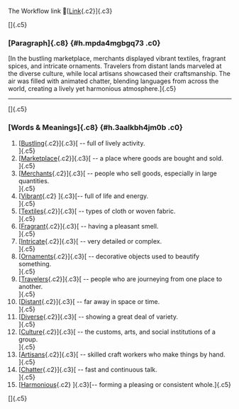 The Workflow link
👏[[Link](https://www.google.com/url?q=http://www.google.com&sa=D&source=editors&ust=1758007953817021&usg=AOvVaw02-cRHSl3_46jeywhqIgbT){.c2}]{.c3}

[]{.c5}

### [Paragraph]{.c8} {#h.mpda4mgbgq73 .c0}

[In the bustling marketplace, merchants displayed vibrant textiles,
fragrant spices, and intricate ornaments. Travelers from distant lands
marveled at the diverse culture, while local artisans showcased their
craftsmanship. The air was filled with animated chatter, blending
languages from across the world, creating a lively yet harmonious
atmosphere.]{.c5}

------------------------------------------------------------------------

[]{.c5}

### [Words & Meanings]{.c8} {#h.3aalkbh4jm0b .c0}

1.  [[Bustling](https://www.google.com/url?q=http://www.google.com&sa=D&source=editors&ust=1758007953818244&usg=AOvVaw0pzuKDBFngNip-zX2b_HMl){.c2}]{.c3}[ --
    full of lively activity.\
    ]{.c5}
2.  [[Marketplace](https://www.google.com/url?q=http://www.google.com&sa=D&source=editors&ust=1758007953818556&usg=AOvVaw2Wn3MdTpl-GEJscQlp_7ju){.c2}]{.c3}[ --
    a place where goods are bought and sold.\
    ]{.c5}
3.  [[Merchants](https://www.google.com/url?q=http://www.google.com&sa=D&source=editors&ust=1758007953818797&usg=AOvVaw2pSUjYQmHJbZt3osgRSx2J){.c2}]{.c3}[ --
    people who sell goods, especially in large quantities.\
    ]{.c5}
4.  [[Vibrant](https://www.google.com/url?q=http://www.google.com&sa=D&source=editors&ust=1758007953819053&usg=AOvVaw1kwqxlv8NCslMDPwDX4rb5){.c2}
    ]{.c3}[-- full of life and energy.\
    ]{.c5}
5.  [[Textiles](https://www.google.com/url?q=http://www.google.com&sa=D&source=editors&ust=1758007953819248&usg=AOvVaw2ON-hf2rke07MYQYz0UM-d){.c2}]{.c3}[ --
    types of cloth or woven fabric.\
    ]{.c5}
6.  [[Fragrant](https://www.google.com/url?q=http://www.google.com&sa=D&source=editors&ust=1758007953819453&usg=AOvVaw3u9Ev7WOPJV7DtyUf2MBx_){.c2}]{.c3}[ --
    having a pleasant smell.\
    ]{.c5}
7.  [[Intricate](https://www.google.com/url?q=http://www.google.com&sa=D&source=editors&ust=1758007953819646&usg=AOvVaw1V8VcDmRUiZqTgx8_psf6W){.c2}]{.c3}[ --
    very detailed or complex.\
    ]{.c5}
8.  [[Ornaments](https://www.google.com/url?q=http://www.google.com&sa=D&source=editors&ust=1758007953819840&usg=AOvVaw0M47eZIACWhIZoZPNTis0O){.c2}]{.c3}[ --
    decorative objects used to beautify something.\
    ]{.c5}
9.  [[Travelers](https://www.google.com/url?q=http://www.google.com&sa=D&source=editors&ust=1758007953820064&usg=AOvVaw1cVFgtcKrrKO507caEBBk4){.c2}]{.c3}[ --
    people who are journeying from one place to another.\
    ]{.c5}
10. [[Distant](https://www.google.com/url?q=http://www.google.com&sa=D&source=editors&ust=1758007953820292&usg=AOvVaw0EaydIGzEfPi9bS1L3qbjR){.c2}]{.c3}[ --
    far away in space or time.\
    ]{.c5}
11. [[Diverse](https://www.google.com/url?q=http://www.google.com&sa=D&source=editors&ust=1758007953820485&usg=AOvVaw0tBuIYF1y8_GRFFpm97Xkx){.c2}]{.c3}[ --
    showing a great deal of variety.\
    ]{.c5}
12. [[Culture](https://www.google.com/url?q=http://www.google.com&sa=D&source=editors&ust=1758007953820680&usg=AOvVaw3T8cmRFa3KFW4RLVZUJGo-){.c2}]{.c3}[ --
    the customs, arts, and social institutions of a group.\
    ]{.c5}
13. [[Artisans](https://www.google.com/url?q=http://www.google.com&sa=D&source=editors&ust=1758007953820958&usg=AOvVaw1qXouYE7I4qMSdYZcIIxEQ){.c2}]{.c3}[ --
    skilled craft workers who make things by hand.\
    ]{.c5}
14. [[Chatter](https://www.google.com/url?q=http://www.google.com&sa=D&source=editors&ust=1758007953821216&usg=AOvVaw0X_VfM0VU1IyAW0HVtZGpz){.c2}]{.c3}[ --
    fast and continuous talk.\
    ]{.c5}
15. [[Harmonious](https://www.google.com/url?q=http://www.google.com&sa=D&source=editors&ust=1758007953821429&usg=AOvVaw323jLT_T2v146UaDuX8LUy){.c2}
    ]{.c3}[-- forming a pleasing or consistent whole.]{.c5}

[]{.c5}

